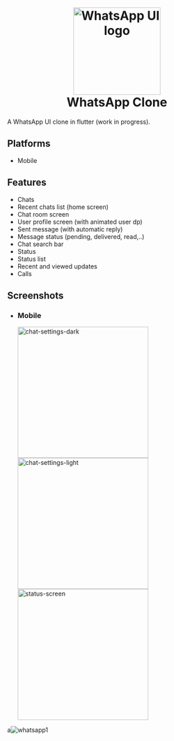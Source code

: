 <h1 align="center">
<img src="https://img.freepik.com/premium-vector/whatsapp-icon-concept_23-2147897840.jpg" height="200px" alt="WhatsApp UI logo"/>
<br>
WhatsApp Clone
</h1>

A WhatsApp UI clone in flutter (work in progress).



## Platforms

- Mobile


## Features

  - Chats
  - Recent chats list (home screen)
  - Chat room screen
  - User profile screen (with animated user dp)
  - Sent message (with automatic reply)
  - Message status (pending, delivered, read,..)
  - Chat search bar
  - Status
  - Status list
  - Recent and viewed updates
  - Calls

## Screenshots

- ### Mobile
     <img src="./docs/screenshots/mobile/chat-settings-dark.jpg" alt="chat-settings-dark" height="300" />
    <img src="./docs/screenshots/mobile/chat-settings-light.jpg" alt="chat-settings-light" height="300" />
    <img src="./docs/screenshots/mobile/status-screen.jpg" alt="status-screen" height="300" />
  </p>
a![whatsapp1](https://github.com/Dhruv-Kathiriya/Whatsapp_ui/assets/150034575/0b07312a-ad15-44d0-98df-cc2ee56cedca)


 

